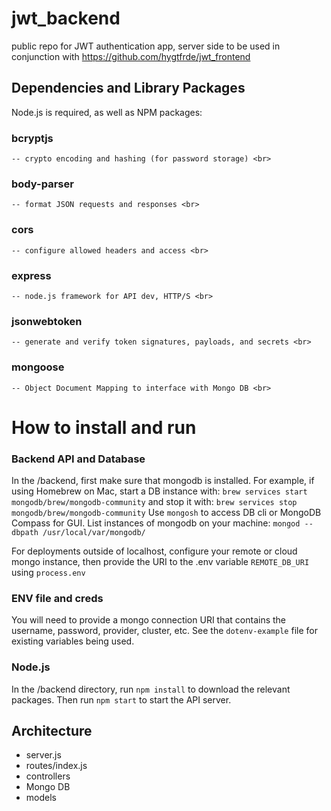 # jwt_backend
public repo for JWT authentication app, server side
to be used in conjunction with https://github.com/hygtfrde/jwt_frontend

## Dependencies and Library Packages
Node.js is required, as well as NPM packages: <br>
### bcryptjs <br>
    -- crypto encoding and hashing (for password storage) <br>
### body-parser <br>
    -- format JSON requests and responses <br>
### cors <br>
    -- configure allowed headers and access <br>
### express <br>
    -- node.js framework for API dev, HTTP/S <br>
### jsonwebtoken <br>
    -- generate and verify token signatures, payloads, and secrets <br>
### mongoose <br>
    -- Object Document Mapping to interface with Mongo DB <br>
    
# How to install and run

### Backend API and Database
In the /backend, first make sure that mongodb is installed. For example, if using Homebrew on Mac, start a DB instance with:
`brew services start mongodb/brew/mongodb-community`
and stop it with:
`brew services stop mongodb/brew/mongodb-community`
Use `mongosh` to access DB cli or MongoDB Compass for GUI.
List instances of mongodb on your machine:
`mongod --dbpath /usr/local/var/mongodb/`

For deployments outside of localhost, configure your remote or cloud mongo instance, then provide the URI to the .env variable `REMOTE_DB_URI` using `process.env`

### ENV file and creds
You will need to provide a mongo connection URI that contains the username, password, provider, cluster, etc. See the `dotenv-example` file for existing variables being used.

### Node.js
In the /backend directory, run `npm install` to download the relevant packages. Then run `npm start` to start the API server.

## Architecture
- server.js
- routes/index.js
- controllers
- Mongo DB
- models


